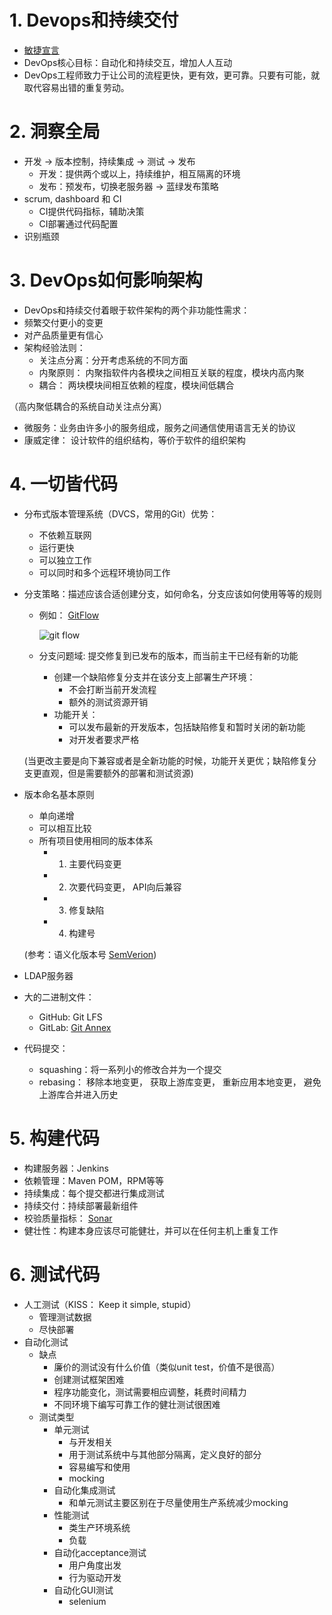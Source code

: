 # 1. Devops和持续交付
* [敏捷宣言](http://agilemanifesto.org)
* DevOps核心目标：自动化和持续交互，增加人人互动
* DevOps工程师致力于让公司的流程更快，更有效，更可靠。只要有可能，就取代容易出错的重复劳动。

# 2. 洞察全局
* 开发 -> 版本控制，持续集成 -> 测试 -> 发布
  * 开发：提供两个或以上，持续维护，相互隔离的环境
  * 发布：预发布，切换老服务器 -> 蓝绿发布策略
* scrum, dashboard 和 CI
  * CI提供代码指标，辅助决策
  * CI部署通过代码配置
* 识别瓶颈

# 3. DevOps如何影响架构
*  DevOps和持续交付着眼于软件架构的两个非功能性需求：
  * 频繁交付更小的变更
  * 对产品质量更有信心
* 架构经验法则：
  * 关注点分离：分开考虑系统的不同方面
  * 内聚原则： 内聚指软件内各模块之间相互关联的程度，模块内高内聚
  * 耦合： 两块模块间相互依赖的程度，模块间低耦合
  
（高内聚低耦合的系统自动关注点分离）
* 微服务：业务由许多小的服务组成，服务之间通信使用语言无关的协议
* 康威定律： 设计软件的组织结构，等价于软件的组织架构

# 4. 一切皆代码
* 分布式版本管理系统（DVCS，常用的Git）优势：
  * 不依赖互联网
  * 运行更快
  * 可以独立工作
  * 可以同时和多个远程环境协同工作
* 分支策略：描述应该合适创建分支，如何命名，分支应该如何使用等等的规则
  * 例如：
    [GitFlow](http://datasift.github.io/gitflow/IntroducingGitFlow.html)

    ![git flow](http://datasift.github.io/gitflow/GitFlowHotfixBranch.png)
  * 分支问题域: 提交修复到已发布的版本，而当前主干已经有新的功能
    * 创建一个缺陷修复分支并在该分支上部署生产环境：
      * 不会打断当前开发流程
      * 额外的测试资源开销
    * 功能开关：
      * 可以发布最新的开发版本，包括缺陷修复和暂时关闭的新功能
      * 对开发者要求严格
      
  (当更改主要是向下兼容或者是全新功能的时候，功能开关更优；缺陷修复分支更直观，但是需要额外的部署和测试资源)
* 版本命名基本原则
  * 单向递增
  * 可以相互比较
  * 所有项目使用相同的版本体系
    * 1. 主要代码变更
    * 2. 次要代码变更， API向后兼容
    * 3. 修复缺陷
    * 4. 构建号

  (参考：语义化版本号 [SemVerion](https://semver.org))
* LDAP服务器
* 大的二进制文件：
  * GitHub: Git LFS
  * GitLab: [Git Annex](http://git-annex.branchable.com)
* 代码提交：
  * squashing：将一系列小的修改合并为一个提交
  * rebasing： 移除本地变更， 获取上游库变更， 重新应用本地变更， 避免上游库合并进入历史

# 5. 构建代码
* 构建服务器：Jenkins
* 依赖管理：Maven POM，RPM等等
* 持续集成：每个提交都进行集成测试
* 持续交付：持续部署最新组件
* 校验质量指标： [Sonar](https://www.sonarqube.org)
* 健壮性：构建本身应该尽可能健壮，并可以在任何主机上重复工作

# 6. 测试代码
* 人工测试（KISS： Keep it simple, stupid）
  * 管理测试数据
  * 尽快部署
* 自动化测试
  * 缺点
    * 廉价的测试没有什么价值（类似unit test，价值不是很高）
    * 创建测试框架困难
    * 程序功能变化，测试需要相应调整，耗费时间精力
    * 不同环境下编写可靠工作的健壮测试很困难
  * 测试类型
    * 单元测试
      * 与开发相关
      * 用于测试系统中与其他部分隔离，定义良好的部分
      * 容易编写和使用
      * mocking
    * 自动化集成测试
      * 和单元测试主要区别在于尽量使用生产系统减少mocking
    * 性能测试
      * 类生产环境系统
      * 负载
    * 自动化acceptance测试
      * 用户角度出发
      * 行为驱动开发
    * 自动化GUI测试
      * selenium
